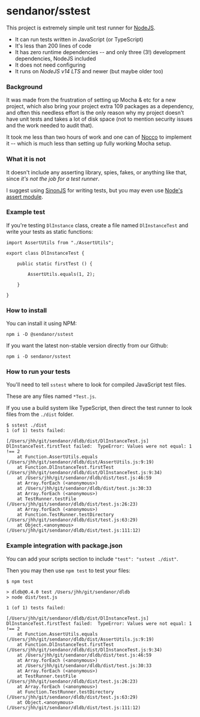 # sendanor/sstest

This project is extremely simple unit test runner for [NodeJS](https://nodejs.org).

 * It can run tests written in JavaScript (or TypeScript)
 * It's less than 200 lines of code
 * It has zero runtime dependencies -- and only three (3!) development dependencies, NodeJS included
 * It does not need configuring
 * It runs on *NodeJS v14 LTS* and newer (but maybe older too)

### Background

It was made from the frustration of setting up Mocha & etc for a new project, which also bring your project extra 109 packages 
as a dependency, and often this needless effort is the only reason why my project doesn't have unit tests and takes a 
lot of disk space (not to mention security issues and the work needed to audit that).

It took me less than two hours of work and one can of [Nocco](https://nocco.com) to implement it -- which is much less 
than setting up fully working Mocha setup.

### What it is not

It doesn't include any asserting library, spies, fakes, or anything like that, since *it's not the job for a test runner*. 

I suggest using [SinonJS](https://sinonjs.org/) for writing tests, but you may even use
 [Node's assert module](https://nodejs.org/api/assert.html).

### Example test

If you're testing `DlInstance` class, create a file named `DlInstanceTest` and write your tests as static functions:

```
import AssertUtils from "./AssertUtils";

export class DlInstanceTest {

    public static firstTest () {

        AssertUtils.equals(1, 2);

    }

}
```

### How to install

You can install it using NPM:

```
npm i -D @sendanor/sstest
```

If you want the latest non-stable version directly from our Github:

```
npm i -D sendanor/sstest
```

### How to run your tests

You'll need to tell `sstest` where to look for compiled JavaScript test files. 

These are any files named `*Test.js`.

If you use a build system like TypeScript, then direct the test runner to look files from the `./dist` folder.

```
$ sstest ./dist
1 (of 1) tests failed:

[/Users/jhh/git/sendanor/dldb/dist/DlInstanceTest.js] DlInstanceTest.firstTest failed:  TypeError: Values were not equal: 1 !== 2
    at Function.AssertUtils.equals (/Users/jhh/git/sendanor/dldb/dist/AssertUtils.js:9:19)
    at Function.DlInstanceTest.firstTest (/Users/jhh/git/sendanor/dldb/dist/DlInstanceTest.js:9:34)
    at /Users/jhh/git/sendanor/dldb/dist/test.js:46:59
    at Array.forEach (<anonymous>)
    at /Users/jhh/git/sendanor/dldb/dist/test.js:30:33
    at Array.forEach (<anonymous>)
    at TestRunner.testFile (/Users/jhh/git/sendanor/dldb/dist/test.js:26:23)
    at Array.forEach (<anonymous>)
    at Function.TestRunner.testDirectory (/Users/jhh/git/sendanor/dldb/dist/test.js:63:29)
    at Object.<anonymous> (/Users/jhh/git/sendanor/dldb/dist/test.js:111:12) 

```

### Example integration with package.json

You can add your scripts section to include `"test": "sstest ./dist"`.
 
Then you may then use `npm test` to test your files:

```
$ npm test

> dldb@0.4.0 test /Users/jhh/git/sendanor/dldb
> node dist/test.js

1 (of 1) tests failed:

[/Users/jhh/git/sendanor/dldb/dist/DlInstanceTest.js] DlInstanceTest.firstTest failed:  TypeError: Values were not equal: 1 !== 2
    at Function.AssertUtils.equals (/Users/jhh/git/sendanor/dldb/dist/AssertUtils.js:9:19)
    at Function.DlInstanceTest.firstTest (/Users/jhh/git/sendanor/dldb/dist/DlInstanceTest.js:9:34)
    at /Users/jhh/git/sendanor/dldb/dist/test.js:46:59
    at Array.forEach (<anonymous>)
    at /Users/jhh/git/sendanor/dldb/dist/test.js:30:33
    at Array.forEach (<anonymous>)
    at TestRunner.testFile (/Users/jhh/git/sendanor/dldb/dist/test.js:26:23)
    at Array.forEach (<anonymous>)
    at Function.TestRunner.testDirectory (/Users/jhh/git/sendanor/dldb/dist/test.js:63:29)
    at Object.<anonymous> (/Users/jhh/git/sendanor/dldb/dist/test.js:111:12) 

```

